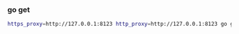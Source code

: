 ### go get

```bash
https_proxy=http://127.0.0.1:8123 http_proxy=http://127.0.0.1:8123 go get -v bou.ke/monkey
```